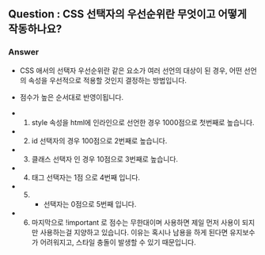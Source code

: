 ## Question : CSS 선택자의 우선순위란 무엇이고 어떻게 작동하나요?

### Answer

- CSS 애서의 선택자 우선순위란 같은 요소가 여러 선언의 대상이 된 경우, 어떤 선언의 속성을 우선적으로 적용할 것인지 결정하는 방법입니다.

- 점수가 높은 순서대로 반영이됩니다.
- 1. style 속성을 html에 인라인으로 선언한 경우 1000점으로 첫번째로 높습니다.
- 2. id 선택자의 경우 100점으로 2번째로 높습니다.
- 3. 클래스 선택자 인 경우 10점으로 3번째로 높습니다.
- 4. 태그 선택자는 1점 으로 4번째 입니다.
- 5. - 선택자는 0점으로 5번째 입니다.
- 6. 마지막으로 !important 로 점수는 무한대이며 사용하면 제일 먼저 사용이 되지만 사용하는걸 지양하고 있습니다.
     이유는 혹시나 남용을 하게 된다면 유지보수가 어려워지고, 스타일 충돌이 발생할 수 있기 때문입니다.
